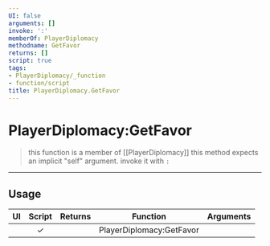 ```yaml
---
UI: false
arguments: []
invoke: ':'
memberOf: PlayerDiplomacy
methodname: GetFavor
returns: []
script: true
tags:
- PlayerDiplomacy/_function
- function/script
title: PlayerDiplomacy.GetFavor
---
```

# PlayerDiplomacy:GetFavor
> this function is a member of [[PlayerDiplomacy]]
> this method expects an implicit "self" argument. invoke it with `:`
-----
## Usage
|  UI | Script | Returns | Function | Arguments |
|:---:|:------:|-------:|:--------:|:---------|
| |✓||PlayerDiplomacy:GetFavor||
